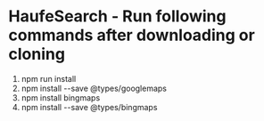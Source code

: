 # HaufeSearch - Run following commands after downloading or cloning 

1. npm run install
2. npm install --save @types/googlemaps
3. npm install bingmaps
4. npm install --save @types/bingmaps
